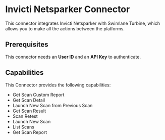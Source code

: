 # Invicti Netsparker Connector

This connector integrates Invicti Netsparker with Swimlane Turbine, which allows you to make all the actions between the platforms.

## Prerequisites

This connector needs an __User ID__ and an __API Key__ to authenticate.

## Capabilities

This Connector provides the following capabilities:

* Get Scan Custom Report
* Get Scan Detail
* Launch New Scan from Previous Scan
* Get Scan Result
* Scan Retest
* Launch New Scan
* List Scans
* Get Scan Report

